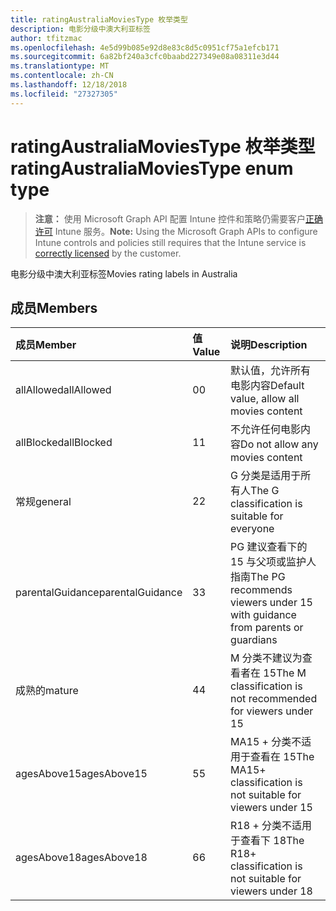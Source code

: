 ```yaml
---
title: ratingAustraliaMoviesType 枚举类型
description: 电影分级中澳大利亚标签
author: tfitzmac
ms.openlocfilehash: 4e5d99b085e92d8e83c8d5c0951cf75a1efcb171
ms.sourcegitcommit: 6a82bf240a3cfc0baabd227349e08a08311e3d44
ms.translationtype: MT
ms.contentlocale: zh-CN
ms.lasthandoff: 12/18/2018
ms.locfileid: "27327305"
---
```

# <a name="ratingaustraliamoviestype-enum-type"></a><span data-ttu-id="1ec40-103">ratingAustraliaMoviesType 枚举类型</span><span class="sxs-lookup"><span data-stu-id="1ec40-103">ratingAustraliaMoviesType enum type</span></span>

> <span data-ttu-id="1ec40-104">**注意：** 使用 Microsoft Graph API 配置 Intune 控件和策略仍需要客户[正确许可](https://go.microsoft.com/fwlink/?linkid=839381) Intune 服务。</span><span class="sxs-lookup"><span data-stu-id="1ec40-104">**Note:** Using the Microsoft Graph APIs to configure Intune controls and policies still requires that the Intune service is [correctly licensed](https://go.microsoft.com/fwlink/?linkid=839381) by the customer.</span></span>

<span data-ttu-id="1ec40-105">电影分级中澳大利亚标签</span><span class="sxs-lookup"><span data-stu-id="1ec40-105">Movies rating labels in Australia</span></span>
## <a name="members"></a><span data-ttu-id="1ec40-106">成员</span><span class="sxs-lookup"><span data-stu-id="1ec40-106">Members</span></span>
|<span data-ttu-id="1ec40-107">成员</span><span class="sxs-lookup"><span data-stu-id="1ec40-107">Member</span></span>|<span data-ttu-id="1ec40-108">值</span><span class="sxs-lookup"><span data-stu-id="1ec40-108">Value</span></span>|<span data-ttu-id="1ec40-109">说明</span><span class="sxs-lookup"><span data-stu-id="1ec40-109">Description</span></span>|
|:---|:---|:---|
|<span data-ttu-id="1ec40-110">allAllowed</span><span class="sxs-lookup"><span data-stu-id="1ec40-110">allAllowed</span></span>|<span data-ttu-id="1ec40-111">0</span><span class="sxs-lookup"><span data-stu-id="1ec40-111">0</span></span>|<span data-ttu-id="1ec40-112">默认值，允许所有电影内容</span><span class="sxs-lookup"><span data-stu-id="1ec40-112">Default value, allow all movies content</span></span>|
|<span data-ttu-id="1ec40-113">allBlocked</span><span class="sxs-lookup"><span data-stu-id="1ec40-113">allBlocked</span></span>|<span data-ttu-id="1ec40-114">1</span><span class="sxs-lookup"><span data-stu-id="1ec40-114">1</span></span>|<span data-ttu-id="1ec40-115">不允许任何电影内容</span><span class="sxs-lookup"><span data-stu-id="1ec40-115">Do not allow any movies content</span></span>|
|<span data-ttu-id="1ec40-116">常规</span><span class="sxs-lookup"><span data-stu-id="1ec40-116">general</span></span>|<span data-ttu-id="1ec40-117">2</span><span class="sxs-lookup"><span data-stu-id="1ec40-117">2</span></span>|<span data-ttu-id="1ec40-118">G 分类是适用于所有人</span><span class="sxs-lookup"><span data-stu-id="1ec40-118">The G classification is suitable for everyone</span></span>|
|<span data-ttu-id="1ec40-119">parentalGuidance</span><span class="sxs-lookup"><span data-stu-id="1ec40-119">parentalGuidance</span></span>|<span data-ttu-id="1ec40-120">3</span><span class="sxs-lookup"><span data-stu-id="1ec40-120">3</span></span>|<span data-ttu-id="1ec40-121">PG 建议查看下的 15 与父项或监护人指南</span><span class="sxs-lookup"><span data-stu-id="1ec40-121">The PG recommends viewers under 15 with guidance from parents or guardians</span></span>|
|<span data-ttu-id="1ec40-122">成熟的</span><span class="sxs-lookup"><span data-stu-id="1ec40-122">mature</span></span>|<span data-ttu-id="1ec40-123">4</span><span class="sxs-lookup"><span data-stu-id="1ec40-123">4</span></span>|<span data-ttu-id="1ec40-124">M 分类不建议为查看者在 15</span><span class="sxs-lookup"><span data-stu-id="1ec40-124">The M classification is not recommended for viewers under 15</span></span>|
|<span data-ttu-id="1ec40-125">agesAbove15</span><span class="sxs-lookup"><span data-stu-id="1ec40-125">agesAbove15</span></span>|<span data-ttu-id="1ec40-126">5</span><span class="sxs-lookup"><span data-stu-id="1ec40-126">5</span></span>|<span data-ttu-id="1ec40-127">MA15 + 分类不适用于查看在 15</span><span class="sxs-lookup"><span data-stu-id="1ec40-127">The MA15+ classification is not suitable for viewers under 15</span></span>|
|<span data-ttu-id="1ec40-128">agesAbove18</span><span class="sxs-lookup"><span data-stu-id="1ec40-128">agesAbove18</span></span>|<span data-ttu-id="1ec40-129">6</span><span class="sxs-lookup"><span data-stu-id="1ec40-129">6</span></span>|<span data-ttu-id="1ec40-130">R18 + 分类不适用于查看下 18</span><span class="sxs-lookup"><span data-stu-id="1ec40-130">The R18+ classification is not suitable for viewers under 18</span></span>|



